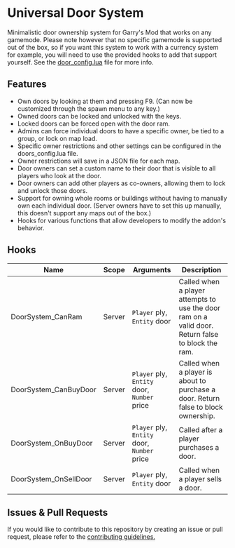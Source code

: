 # Universal Door System
Minimalistic door ownership system for Garry's Mod that works on any gamemode. Please note however that no specific gamemode is supported out of the box, so if you want this system to work with a currency system for example, you will need to use the provided hooks to add that support yourself. See the [door_config.lua](lua/autorun/doors_config.lua) file for more info.

## Features
- Own doors by looking at them and pressing F9. (Can now be customized through the spawn menu to any key.)
- Owned doors can be locked and unlocked with the keys.
- Locked doors can be forced open with the door ram.
- Admins can force individual doors to have a specific owner, be tied to a group, or lock on map load.
- Specific owner restrictions and other settings can be configured in the doors_config.lua file.
- Owner restrictions will save in a JSON file for each map.
- Door owners can set a custom name to their door that is visible to all players who look at the door.
- Door owners can add other players as co-owners, allowing them to lock and unlock those doors.
- Support for owning whole rooms or buildings without having to manually own each individual door. (Server owners have to set this up manually, this doesn't support any maps out of the box.)
- Hooks for various functions that allow developers to modify the addon's behavior.

## Hooks
|Name|Scope|Arguments|Description|
|----|-----|---------|-----------|
|DoorSystem_CanRam|Server|`Player` ply, `Entity` door|Called when a player attempts to use the door ram on a valid door. Return false to block the ram.|
|DoorSystem_CanBuyDoor|Server|`Player` ply, `Entity` door, `Number` price|Called when a player is about to purchase a door. Return false to block ownership.|
|DoorSystem_OnBuyDoor|Server|`Player` ply, `Entity` door, `Number` price|Called after a player purchases a door.|
|DoorSystem_OnSellDoor|Server|`Player` ply, `Entity` door|Called when a player sells a door.|

## Issues & Pull Requests
 If you would like to contribute to this repository by creating an issue or pull request, please refer to the [contributing guidelines.](https://lambdagaming.github.io/contributing.html)
